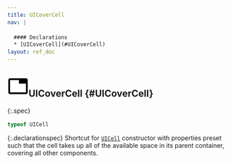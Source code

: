 ```yaml
---
title: UICoverCell
nav: |

  #### Declarations
  * [UICoverCell](#UICoverCell)
layout: ref_doc
---
```


## ![](/assets/icons/spec-var.svg)UICoverCell {#UICoverCell}
{:.spec}

```typescript
typeof UICell
```
{:.declarationspec}
Shortcut for [`UICell`](./UICell) constructor with properties preset such that the cell takes up all of the available space in its parent container, covering all other components.

